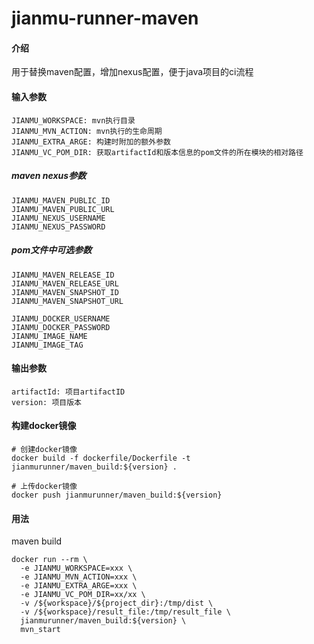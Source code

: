 # jianmu-runner-maven

#### 介绍
用于替换maven配置，增加nexus配置，便于java项目的ci流程

#### 输入参数
```
JIANMU_WORKSPACE: mvn执行目录
JIANMU_MVN_ACTION: mvn执行的生命周期
JIANMU_EXTRA_ARGE: 构建时附加的额外参数
JIANMU_VC_POM_DIR: 获取artifactId和版本信息的pom文件的所在模块的相对路径
```

##### maven nexus参数
```
JIANMU_MAVEN_PUBLIC_ID
JIANMU_MAVEN_PUBLIC_URL
JIANMU_NEXUS_USERNAME
JIANMU_NEXUS_PASSWORD
```

##### pom文件中可选参数
```
JIANMU_MAVEN_RELEASE_ID
JIANMU_MAVEN_RELEASE_URL
JIANMU_MAVEN_SNAPSHOT_ID
JIANMU_MAVEN_SNAPSHOT_URL

JIANMU_DOCKER_USERNAME
JIANMU_DOCKER_PASSWORD
JIANMU_IMAGE_NAME
JIANMU_IMAGE_TAG
```

#### 输出参数
```
artifactId: 项目artifactID
version: 项目版本
```

#### 构建docker镜像
```
# 创建docker镜像
docker build -f dockerfile/Dockerfile -t jianmurunner/maven_build:${version} .

# 上传docker镜像
docker push jianmurunner/maven_build:${version}
```

#### 用法
maven build
```
docker run --rm \
  -e JIANMU_WORKSPACE=xxx \
  -e JIANMU_MVN_ACTION=xxx \
  -e JIANMU_EXTRA_ARGE=xxx \
  -e JIANMU_VC_POM_DIR=xx/xx \
  -v /${workspace}/${project_dir}:/tmp/dist \
  -v /${workspace}/result_file:/tmp/result_file \
  jianmurunner/maven_build:${version} \
  mvn_start
```
